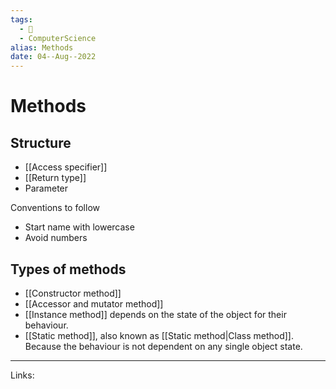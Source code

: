 ```yaml
---
tags:
  - 🌱
  - ComputerScience 
alias: Methods
date: 04--Aug--2022
---
```


# Methods

## Structure
- [[Access specifier]]
- [[Return type]]
- Parameter

Conventions to follow
- Start name with lowercase
- Avoid numbers

## Types of methods
- [[Constructor method]]
- [[Accessor and mutator method]]
- [[Instance method]] depends on the state of the object for their behaviour.
- [[Static method]], also known as [[Static method|Class method]]. Because the behaviour is not dependent on any single object state.

---
Links: 